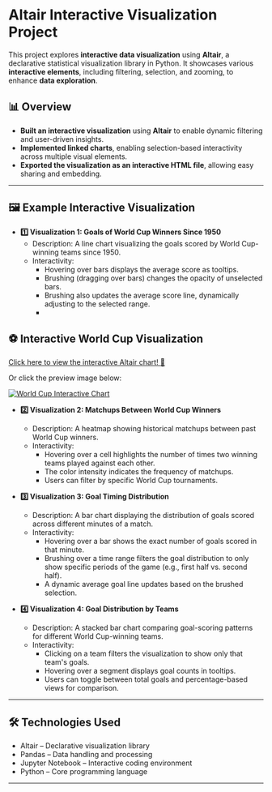 # **Altair Interactive Visualization Project**
This project explores **interactive data visualization** using **Altair**, a declarative statistical visualization library in Python. It showcases various **interactive elements**, including filtering, selection, and zooming, to enhance **data exploration**.

## **📊 Overview**
- **Built an interactive visualization** using **Altair** to enable dynamic filtering and user-driven insights.
- **Implemented linked charts**, enabling selection-based interactivity across multiple visual elements.
- **Exported the visualization as an interactive HTML file**, allowing easy sharing and embedding.

---

## **🖼️ Example Interactive Visualization**

- **1️⃣ Visualization 1: Goals of World Cup Winners Since 1950**
  * Description: A line chart visualizing the goals scored by World Cup-winning teams since 1950.
  * Interactivity:
    - Hovering over bars displays the average score as tooltips.
    - Brushing (dragging over bars) changes the opacity of unselected bars.
    - Brushing also updates the average score line, dynamically adjusting to the selected range.
    - 
## ⚽ Interactive World Cup Visualization  

[Click here to view the interactive Altair chart! 🎉](https://oscar10408.github.io/WorldCup-Interactive_Visualization/chart1.html)

Or click the preview image below:

[![World Cup Interactive Chart](output/chart1_preview.png)](https://oscar10408.github.io/WorldCup-Interactive_Visualization/chart1.html)

- **2️⃣ Visualization 2: Matchups Between World Cup Winners**
  * Description: A heatmap showing historical matchups between past World Cup winners.
  * Interactivity:
    - Hovering over a cell highlights the number of times two winning teams played against each other.
    - The color intensity indicates the frequency of matchups.
    - Users can filter by specific World Cup tournaments.

- **3️⃣ Visualization 3: Goal Timing Distribution**
  * Description: A bar chart displaying the distribution of goals scored across different minutes of a match.
  * Interactivity:
    - Hovering over a bar shows the exact number of goals scored in that minute.
    - Brushing over a time range filters the goal distribution to only show specific periods of the game (e.g., first half vs. second half).
    - A dynamic average goal line updates based on the brushed selection.

- **4️⃣ Visualization 4: Goal Distribution by Teams**
  * Description: A stacked bar chart comparing goal-scoring patterns for different World Cup-winning teams.
  * Interactivity:
    - Clicking on a team filters the visualization to show only that team's goals.
    - Hovering over a segment displays goal counts in tooltips.
    - Users can toggle between total goals and percentage-based views for comparison.


---

## **🛠️ Technologies Used**
- Altair – Declarative visualization library
- Pandas – Data handling and processing
- Jupyter Notebook – Interactive coding environment
- Python – Core programming language

---
